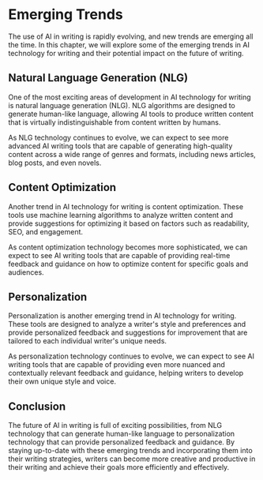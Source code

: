 Emerging Trends
===================================================

The use of AI in writing is rapidly evolving, and new trends are emerging all the time. In this chapter, we will explore some of the emerging trends in AI technology for writing and their potential impact on the future of writing.

Natural Language Generation (NLG)
---------------------------------

One of the most exciting areas of development in AI technology for writing is natural language generation (NLG). NLG algorithms are designed to generate human-like language, allowing AI tools to produce written content that is virtually indistinguishable from content written by humans.

As NLG technology continues to evolve, we can expect to see more advanced AI writing tools that are capable of generating high-quality content across a wide range of genres and formats, including news articles, blog posts, and even novels.

Content Optimization
--------------------

Another trend in AI technology for writing is content optimization. These tools use machine learning algorithms to analyze written content and provide suggestions for optimizing it based on factors such as readability, SEO, and engagement.

As content optimization technology becomes more sophisticated, we can expect to see AI writing tools that are capable of providing real-time feedback and guidance on how to optimize content for specific goals and audiences.

Personalization
---------------

Personalization is another emerging trend in AI technology for writing. These tools are designed to analyze a writer's style and preferences and provide personalized feedback and suggestions for improvement that are tailored to each individual writer's unique needs.

As personalization technology continues to evolve, we can expect to see AI writing tools that are capable of providing even more nuanced and contextually relevant feedback and guidance, helping writers to develop their own unique style and voice.

Conclusion
----------

The future of AI in writing is full of exciting possibilities, from NLG technology that can generate human-like language to personalization technology that can provide personalized feedback and guidance. By staying up-to-date with these emerging trends and incorporating them into their writing strategies, writers can become more creative and productive in their writing and achieve their goals more efficiently and effectively.


